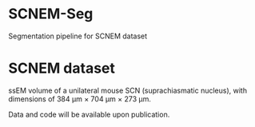 # SCNEM-Seg
Segmentation pipeline for SCNEM dataset

# SCNEM dataset
ssEM volume of a unilateral mouse SCN (suprachiasmatic nucleus), with dimensions of 384 μm × 704 μm × 273 μm. 

Data and code will be available upon publication.


